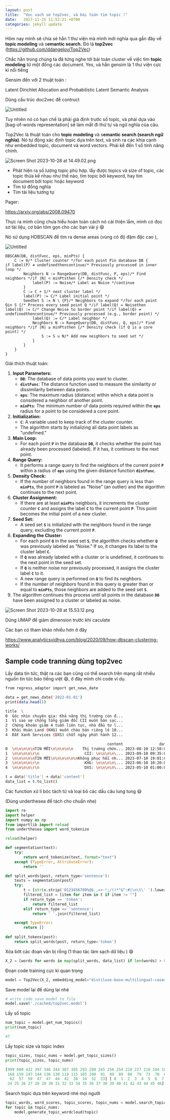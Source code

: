 ```yaml
---
layout: post
title:  "Vọc vạch sơ top2vec, và bài toán tìm topic !"
date:   2017-11-25 11:52:21 +0700
categories: jekyll update
---
```

Hôm nay mình sẽ chia sẻ hẳn 1 thư viện mà mình mới nghía qua gần đây về **topic modeling** và s**emantic search.** Đó là **top2vec** (https://github.com/ddangelov/Top2Vec)  

Chắc hẳn trong chúng ta đã từng nghe tới bài toán cluster về việc tìm **topic modeling** từ một đống các document. Yes, và hẳn gensim là 1 thư viện cực kì nổi tiếng

Gensim đến với 2 thuật toán :

Latent Dirichlet Allocation and Probabilistic Latent Semantic Analysis

Dùng cấu trúc doc2vec để contruct

![Untitled](https://prod-files-secure.s3.us-west-2.amazonaws.com/d1328f7f-310a-4398-bb82-3e1698f21657/7fcfd0c0-3d1c-483b-afe8-77c5e79b132d/Untitled.png)

Tuy nhiên nó có hạn chế là phải giả định trước số topic, và phải dựa vào [bag-of-words representation] sẽ làm mất đi thứ tự và ngữ nghĩa của câu.

Top2Vec là thuật toán cho **topic modeling** và s**emantic search (**search ngữ nghĩa**)**. Nó tự động xác định topic dựa trên text, và sinh ra các khía cạnh như embedded topic, document và word vectors. Phải kể đến 1 số tính năng chính.

![Screen Shot 2023-10-28 at 14.49.02.png](https://prod-files-secure.s3.us-west-2.amazonaws.com/d1328f7f-310a-4398-bb82-3e1698f21657/b756d6d9-848d-4e86-a47f-2f4b431b481c/Screen_Shot_2023-10-28_at_14.49.02.png)

- Phát hiện ra số lượng topic phù hợp. lấy được topics và size of topic, các topic thừa kế nhau như thế nào, tìm topic bởi keyword, hay tìm document bởi topic hoặc keyword
- Tìm từ đồng nghĩa
- Tìm tài liệu tương tự

Pager:

https://arxiv.org/abs/2008.09470

Thực ra mình cũng chưa hiểu hoàn toàn cách nó cải thiện lắm, mình có đọc sơ tài liệu, cơ bản tóm gọn cho các bạn vài ý 😄

Nó sử dụng HDBSCAN để tìm ra dense areas (vùng có độ đậm đặc cao ), 

 

![Untitled](https://prod-files-secure.s3.us-west-2.amazonaws.com/d1328f7f-310a-4398-bb82-3e1698f21657/18d8c9a6-7186-43f0-9c71-b4a6d12d3cbd/Untitled.png)

```
DBSCAN(DB, distFunc, eps, minPts) {
    C := 0/* Cluster counter */for each point Pin database DB {
if label(P) ≠ undefinedthencontinue/* Previously processed in inner loop */
        Neighbors N := RangeQuery(DB, distFunc, P, eps)/* Find neighbors */if |N| < minPtsthen {/* Density check */
            label(P) := Noise/* Label as Noise */continue
        }
        C := C + 1/* next cluster label */
        label(P) := C/* Label initial point */
        SeedSet S := N \ {P}/* Neighbors to expand */for each point Qin S {/* Process every seed point Q */if label(Q) = Noisethen label(Q) := C/* Change Noise to border point */if label(Q) ≠ undefinedthencontinue/* Previously processed (e.g., border point) */
            label(Q) := C/* Label neighbor */
            Neighbors N := RangeQuery(DB, distFunc, Q, eps)/* Find neighbors */if |N| ≥ minPtsthen {/* Density check (if Q is a core point) */
                S := S ∪ N/* Add new neighbors to seed set */
            }
        }
    }
}
```

Giải thích thuật toán:

1. **Input Parameters:**
    - **`DB`**: The database of data points you want to cluster.
    - **`distFunc`**: The distance function used to measure the similarity or dissimilarity between data points.
    - **`eps`**: The maximum radius (distance) within which a data point is considered a neighbor of another point.
    - **`minPts`**: The minimum number of data points required within the **`eps`** radius for a point to be considered a core point.
2. **Initialization:**
    - **`C`**: A variable used to keep track of the cluster counter.
    - The algorithm starts by initializing all data point labels as "undefined."
3. **Main Loop:**
    - For each point **`P`** in the database **`DB`**, it checks whether the point has already been processed (labeled). If it has, it continues to the next point.
4. **Range Query:**
    - It performs a range query to find the neighbors of the current point **`P`** within a radius of **`eps`** using the given distance function **`distFunc`**.
5. **Density Check:**
    - If the number of neighbors found in the range query is less than **`minPts`**, the point **`P`** is labeled as "Noise" (an outlier) and the algorithm continues to the next point.
6. **Cluster Assignment:**
    - If there are at least **`minPts`** neighbors, it increments the cluster counter **`C`** and assigns the label **`C`** to the current point **`P`**. This point becomes the initial point of a new cluster.
7. **Seed Set:**
    - A seed set **`S`** is initialized with the neighbors found in the range query, excluding the current point **`P`**.
8. **Expanding the Cluster:**
    - For each point **`Q`** in the seed set **`S`**, the algorithm checks whether **`Q`** was previously labeled as "Noise." If so, it changes its label to the cluster label **`C`**.
    - If **`Q`** was already labeled with a cluster or is undefined, it continues to the next point in the seed set.
    - If **`Q`** is neither noise nor previously processed, it assigns the cluster label **`C`** to it.
    - A new range query is performed on **`Q`** to find its neighbors.
    - If the number of neighbors found in this query is greater than or equal to **`minPts`**, those neighbors are added to the seed set **`S`**.
9. The algorithm continues this process until all points in the database **`DB`** have been assigned to a cluster or labeled as noise.

![Screen Shot 2023-10-28 at 15.53.12.png](https://prod-files-secure.s3.us-west-2.amazonaws.com/d1328f7f-310a-4398-bb82-3e1698f21657/beb3c259-f504-4294-a872-26af7ca14dde/Screen_Shot_2023-10-28_at_15.53.12.png)

Dùng UMAP để giảm dimension trước khi caculate

Các bạn có tham khảo nhiều hơn ở đây 

https://www.analyticsvidhya.com/blog/2020/09/how-dbscan-clustering-works/

## Sample code tranning dùng top2vec

Lấy data tin tức, thật ra các bạn cũng có thể search trên mạng rất nhiều nguồn tin tức báo tiếng việt 😄, ở đây mình chỉ code ví dụ.

```bash
from regress_adapter import get_news_date

data = get_news_date('2022-01-01')
print(data.head())
```

```bash
title  \
0  Góc nhìn chuyên gia: Khả năng thị trường còn đ...   
1  Vì sao vợ chồng tổng giám đốc CII muốn bán sạc...   
2  Chứng khoán giảm 4 tuần liên tục, nhà đầu tư l...   
3  Khải Hoàn Land (KHG) muốn chào bán riêng lẻ 18...   
4  Đất Xanh Services (DXS) chốt ngày phát hành 12...   

                                             content                date  
0  \n\n\n\n\nTIN MỚI\n\n\n\n\n    Thị trường chứn... 2023-08-10 12:58:00  
1  \n\n\n\n\r\n                    CII: \n\n\n\n\... 2023-09-10 09:35:00  
2  \n\n\n\n\nTIN MỚI\n\n\n\n\n\nKhông phục hồi nh... 2023-07-10 19:01:00  
3  \n\n\n\n\r\n                    KHG: \n\n\n\n\... 2023-06-10 10:20:00  
4  \n\n\n\n\r\n                    DXS: \n\n\n\n\... 2023-05-10 01:00:00
```

```bash
t = data['title'] + data['content']
data_list = t.to_list()
```

Các function xử lí bóc tách từ và loại bỏ các dấu câu lung tung 😃

(Dùng underthesea để tách cho chuẩn nhe)

```python
import re
import helper
import numpy as np
from importlib import reload
from underthesea import word_tokenize

reload(helper)

def segmentation(text):
    try:
        return word_tokenize(text, format="text")
    except (TypeError, AttributeError):
        return ''

def split_words(post, return_type='sentence'):
    texts = segmentation(post)
    try:
        t = [str(x.strip('0123456789%@$.,=+-!;/()*"&^:#|\n\t\' ').lower()) for x in texts.split()]
        filtered_list = [item for item in t if item != ""]
        if return_type == 'token':
            return filtered_list
        elif return_type == 'sentence':
            return ' '.join(filtered_list)

    except TypeError:
        return []
    
def split_tokens(post):
    return split_words(post, return_type='token')
```

Xóa bớt các đoạn văn bị rỗng (1 thao tác làm sạch dữ liệu ) 😄

```python
X_2 = [words for words in map(split_words, data_list) if len(words) > 0]
```

Đoạn code training cực kì quan trọng 

```python
model = Top2Vec(X_2, embedding_model="distiluse-base-multilingual-cased", speed = "learn", tokenizer=split_tokens)
```

Save model lại để dùng lại nhé 

```python
# write code save model to file
model.save('./cached/top2vec.model')
```

Lấy số topic

```python
num_topic = model.get_num_topics()
print(num_topic)
```

```python
47
```

Lấy topic size và topic index

```python
topic_sizes, topic_nums = model.get_topic_sizes()
print(topic_sizes, topic_nums)
```

```python
[999 600 422 397 346 344 307 305 293 290 265 258 254 228 227 210 194 182
 166 159 147 144 136 130 119 115 105 100  91  89  89  80  79  73  70  66
  62  57  50  47  47  44  42  38  34  32  23] [ 0  1  2  3  4  5  6  7  8  9 10 11 12 13 14 15 16 17 18 19 20 21 22 23
 24 25 26 27 28 29 30 31 32 33 34 35 36 37 38 39 40 41 42 43 44 45 46]
```

Search topic dựa trên keyword nhé mọi người 

```python
topic_words, word_scores, topic_scores, topic_nums = model.search_topics(keywords=["chứng_khoán"], num_topics=5)
for topic in topic_nums:
    model.generate_topic_wordcloud(topic)
```